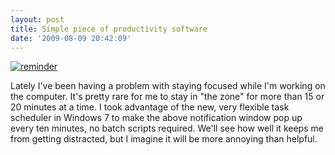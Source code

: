 ```yaml
---
layout: post
title: Simple piece of productivity software
date: '2009-08-09 20:42:09'
---
```



[![reminder](http://res.cloudinary.com/meshulam/image/upload/v1437619443/reminder_p4xb48.png "reminder")](http://res.cloudinary.com/meshulam/image/upload/v1437619443/reminder_p4xb48.png)

Lately I've been having a problem with staying focused while I'm working on the computer. It's pretty rare for me to stay in "the zone" for more than 15 or 20 minutes at a time. I took advantage of the new, very flexible task scheduler in Windows 7 to make the above notification window pop up every ten minutes, no batch scripts required. We'll see how well it keeps me from getting distracted, but I imagine it will be more annoying than helpful.


